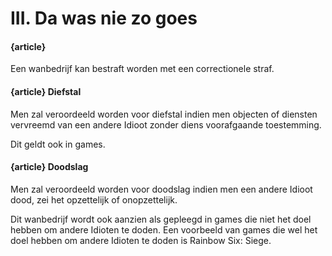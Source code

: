 # III. Da was nie zo goes

#### {article}
Een wanbedrijf kan bestraft worden met een correctionele straf.

#### {article} Diefstal
Men zal veroordeeld worden voor diefstal indien men objecten of diensten vervreemd van een andere Idioot zonder diens voorafgaande toestemming.

Dit geldt ook in games.

#### {article} Doodslag
Men zal veroordeeld worden voor doodslag indien men een andere Idioot dood, zei het opzettelijk of onopzettelijk.

Dit wanbedrijf wordt ook aanzien als gepleegd in games die niet het doel hebben om andere Idioten te doden. Een voorbeeld van games die wel het doel hebben om andere Idioten te doden is Rainbow Six: Siege.